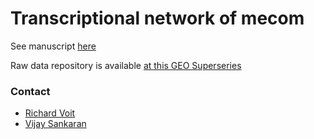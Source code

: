 # Transcriptional network of mecom 

See manuscript [here](https://github.com/sankaranlab/mecom_var)

Raw data repository is available [at this GEO Superseries](https://github.com/sankaranlab/mecom_var)

### Contact
- [Richard Voit](mailto:rvoit@broadinstitute.org)
- [Vijay Sankaran](mailto:sankaran@broadinstitute.org)

<br><br>
